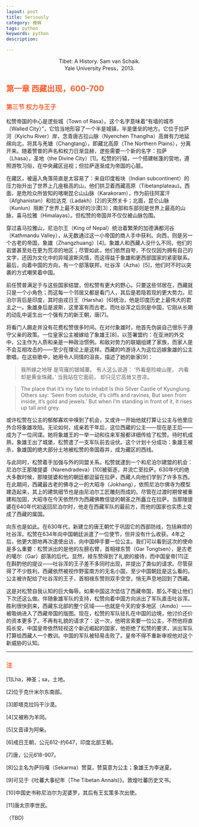 ```yaml
---
layout: post
title: Seriously
category: 檐蛛
tags: python
keywords: python
description: 

---
```


<center> Tibet: A History. Sam van Schaik.</center>

<center> Yale University Press，2013.</center>

## <font color="#ff5f2e">第一章 西藏出现，600-700</font>

### <font color="#ff5f2e">第三节 权力与王子</font>

松赞帝国的中心是逻些城（Town of Rasa）。这个名字意味着“有墙的城市（Walled City）”，它恰当地形容了一个半是城镇，半是堡垒的地方。它位于拉萨河（Kyichu River）岸，念青唐古拉山脉（Nyenchen Thanglha）高耸有力地延绵向北，将其与羌塘（Changtang），即藏北高原（The Northern Plains），分离开来。随着赞普的声名和权力日渐显赫，逻些需要一个新的名字：拉萨（Lhasa），圣地（the Divine City）[1]。松赞的行辕，一个搭建帐篷的营地，遵照游牧习俗，在中央藏区巡视；但拉萨逐渐成为帝国的心脏。

在藏区，被逼入角落简直是太容易了：来自印度板块（Indian subcontinent）的压力抬升出了世界上几座极高的山，他们拱卫着西藏高原（Tibetanplateau)。西面，是危险众所皆知的喀喇昆仑山山脉（Karakoram），作为前往阿富汗（Afghanistan）和拉达克（Ladakh）[2]的天然关卡；北面，昆仑山脉（Kunlun）阻断了世界上最不友好的沙漠[3]；南部和东部则是世界上最高的山脉，喜马拉雅（Himalayas）。但松赞的帝国并不仅仅被山脉包围。

穿过喜马拉雅山，尼泊尔王（King of Nepal）统治着繁荣的加德满都河谷（Kathmandu Valley），从无数通过这一小帝国的商人手中获利。向西，则是另一个古老的帝国，象雄（Zhangzhuang）[4]。象雄人和西藏人没什么不同，他们的岩堡甚至处在更为荒凉的地区；尽管如此，他们依然自夸，不仅仅因为拥有自己的文字，还因为文化中的异域波斯风情，而这得益于象雄和更西部国家的紧密联系。最后，向着中国的方向，有一个部落联邦，吐谷浑（Azha）[5]，他们时不时以突袭的方式嘲笑着中国。

前任赞普满足于与这些国家结盟，但松赞有更大的野心。只要这些邻居在，西藏就只是一个小角色；而这每一个邻居又都是看门人，其后是若隐若现的更大势力。尼泊尔背后是印度，其时由戎日王（Harsha）[6]统治，他是印度历史上最伟大的君主之一。象雄身后是波斯，这里富有而古老。而吐谷浑之后则是中国，它刚从长期的动乱中诞生出一个强有力的新王朝，唐[7]。

将看门人踢走并没有花费松赞很多时间。在对付象雄时，他首先伪装自己很乐于遵守父亲的政策。一位皇家公主被嫁给了象雄王[8]，以签署盟约：在亚洲的外交中，公主作为人质和亲是一种政治惯例。和敌对势力的联姻组建了家族，而家人是不会互相攻击的——至少在理论上是这样。西藏的吟游诗人为这位远嫁象雄的公主歌唱，在这些歌中，她用令人同情的沮丧，描述了她的新家[9]：

> 我所嫁之地呀
是穹窿的银城寨。
有人这么说道：
‘外看是险峻山崖，
内看却是黄金珠藏。’
当我站在它面前，
却只见它高耸又苍凉。

> The place that it’s my fate to inhabit
Is this Silver Castle of Kyunglung.
Others say:
‘Seen from outside, it’s cliffs and ravines,
But seen from inside, it’s gold and jewels.’
But when I’m standing in front of it,
It rises up tall and grey.

或许松赞在公主的郁郁寡欢中嗅到了机会，又或许一开始他就打算让公主与他里应外合将象雄攻陷。无论如何，成亲若干年后，这位西藏的公主——现在是王后——成为了一位间谍。她将象雄王的一举一动和往来军报都详细传给了松赞。待时机成熟，象雄王出了城堡，松赞遣了一支军队前去设伏。这个计划十分成功：象雄王被杀，象雄国的绝大部分土地被松赞的帝国吞并，成为藏区的西线。

与此同时，松赞着手加强与外的同盟关系。松赞就逮到一个和尼泊尔建盟的机会：尼泊尔王那陵提婆（Narendradeva）[10]被驱逐，并流亡至拉萨。630年代的绝大多数时候，那陵提婆和他的朝廷都逗留在拉萨，西藏人向他们学到了许多东西。在此期间，西藏最古老的佛寺之一的大昭寺（Jokhang），依照尼泊尔佛寺为模型建造起来，其上的建筑细节也是由尼泊尔工匠雕刻而成的。尽管在过渡时期曾被重建和加固，大昭寺在今天依然作为西藏佛教信徒的朝圣之所矗立在拉萨。当那陵提婆在640年代初返回尼泊尔时，他走在西藏军队的最前方，而他的国家也实质上变成了西藏的属国。

向东也是如此。在630年代，新建立的唐王朝忙于巩固它的西部防线，包括麻烦的吐谷浑。松赞在634年向中国朝廷派遣了一位使节，但并没有什么收获。4年之后，他更大胆地再次遣使出访，向中国伸手要一位公主。我们可以看到这次的使命是多么重要：松赞派出的是他的左膀右臂，首相禄东赞（Gar Tongtsen），是古老的噶尔（Gar）部落的后代。显然，禄东赞得到了礼貌的接待，而中国皇帝[11]正在斟酌他的提议——吐谷浑的王子差不多同时出现，并提出了类似的请求。尽管获得了不少胜利，西藏依然被视作野蛮南方的无名小国，至少中国朝廷是这么看的。公主被许配给了吐谷浑的王子，首相禄东赞则双手空空，悄无声息地回到了西藏。

这是对松赞自我认知的巨大侮辱。如果中国这次低估了西藏帝国，那么不能让他们下次还这么做。伴随象雄军队的支持，松赞向着中国方向派出了军队直击吐谷浑。胜利很快到来，西藏东北部的整个区域——也就是今天的安多地区（Amdo）——被吸纳进入了西藏帝国的版图。现在，松赞的军队驻扎在中国的边境，他讨价还价的资本更多了。不再有礼貌的请求了：这一次，他明言索要一位公主，不然他将直捣长安。中国皇帝依然轻视这个新近崛起的国家，他拒绝了松赞的要求，派出军队打算给西藏人一个教训。中国的军队被轻易击败了。皇帝不得不重新审视他对这个新威胁的认知。

***

### <font color="#ff5f2e">注</font>

[1]Lha，神圣；sa，土地。

[2]位于克什米尔东南部。

[3]即塔克拉玛干沙漠。

[4]又被称为羊同。

[5]又音译为阿柴。

[6]戒日王朝，公元612-约647，印度北部王朝。

[7]唐，公元618-907。

[8]公主名为萨玛嘎（Sekarma）赞莫，赞莫意为公主；象雄王为李迷夏。

[9]可见于《吐蕃大事纪年（The Tibetan Annals)》。敦煌吐蕃历史文书。

[10]中国史书称尼泊尔为泥婆罗，其后有王玄策多次出使。

[11]唐太宗李世民。

（TBD)
